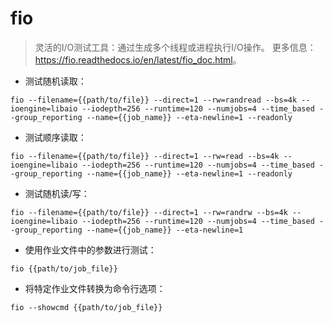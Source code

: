 # fio

> 灵活的I/O测试工具：通过生成多个线程或进程执行I/O操作。
> 更多信息：<https://fio.readthedocs.io/en/latest/fio_doc.html>。

- 测试随机读取：

`fio --filename={{path/to/file}} --direct=1 --rw=randread --bs=4k --ioengine=libaio --iodepth=256 --runtime=120 --numjobs=4 --time_based --group_reporting --name={{job_name}} --eta-newline=1 --readonly`

- 测试顺序读取：

`fio --filename={{path/to/file}} --direct=1 --rw=read --bs=4k --ioengine=libaio --iodepth=256 --runtime=120 --numjobs=4 --time_based --group_reporting --name={{job_name}} --eta-newline=1 --readonly`

- 测试随机读/写：

`fio --filename={{path/to/file}} --direct=1 --rw=randrw --bs=4k --ioengine=libaio --iodepth=256 --runtime=120 --numjobs=4 --time_based --group_reporting --name={{job_name}} --eta-newline=1`

- 使用作业文件中的参数进行测试：

`fio {{path/to/job_file}}`

- 将特定作业文件转换为命令行选项：

`fio --showcmd {{path/to/job_file}}`